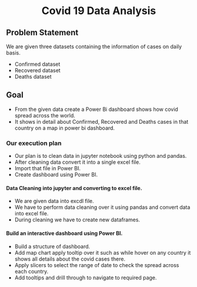 <h1 align="center">Covid 19 Data Analysis</h1>

## Problem Statement
We are given three datasets containing the information of cases on daily basis.
- Confirmed dataset
- Recovered dataset
- Deaths dataset
  
## Goal
- From the given data create a Power Bi dashboard shows how covid spread across the world.
- It shows in detail about Confirmed, Recovered and Deaths cases in that country on a map in power bi dashboard.

### Our execution plan
- Our plan is to clean data in jupyter notebook using python and pandas.
- After cleaning data convert it into a single excel file.
- Import that file in Power BI.
- Create dashboard using Power BI.

#### Data Cleaning into jupyter and converting to excel file.
- We are given data into excdl file.
- We have to perform data cleaning over it using pandas and convert data into excel file.
- During cleaning we have to create new dataframes.
  
#### Build an interactive dashboard using Power BI.
- Build a structure of dashboard.
- Add map chart apply tooltip over it such as while hover on any country it shows all details about the covid cases there.
- Apply slicers to select the range of date to check the spread across each country.
- Add tooltips and drill through to navigate to required page.
